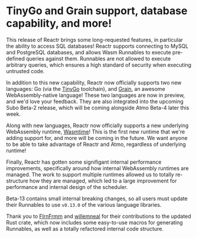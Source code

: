 # TinyGo and Grain support, database capability, and more!

This release of Reactr brings some long-requested features, in particular the ability to access SQL databases! Reactr supports connecting to MySQL and PostgreSQL databases, and allows Wasm Runnables to execute pre-defined queries against them. Runnables are not allowed to execute arbitrary queries, which ensures a high standard of security when executing untrusted code.

In addition to this new capability, Reactr now officially supports two new languages: Go (via the [TinyGo](https://tinygo.org) toolchain), and [Grain](https://grain-lang.org), an awesome WebAssembly-native language! These two languages are now in preview, and we'd love your feedback. They are also integrated into the upcoming Subo Beta-2 release, which will be coming alongside Atmo Beta-4 later this week.

Along with new languages, Reactr now officially supports a new underlying WebAssembly runtime, [Wasmtime](https://wasmtime.dev)! This is the first new runtime that we're adding support for, and more will be coming in the future. We want anyone to be able to take advantage of Reactr and Atmo, regardless of underlying runtime!

Finally, Reactr has gotten some signifigant internal performance improvements, specifically around how internal WebAssembly runtimes are managed. The work to support multiple runtimes allowed us to totally re-structure how they are managed, which led to a large improvement for performance and internal design of the scheduler.

Beta-13 contains small internal breaking changes, so all users must update their Runnables to use `v0.13.0` of the various language libraries.

Thank you to [FlrnFrmm](https://github.com/FlrnFrmm) and [willemneal](https://github.com/willemneal]) for their contributions to the updated Rust crate, which now includes some easy-to-use macros for generating Runnables, as well as a totally refactored internal code structure.